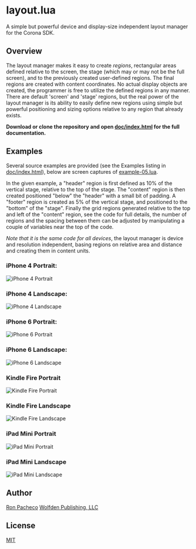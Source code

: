 # layout.lua

A simple but powerful device and display-size independent layout manager for the Corona SDK.

## Overview

The layout manager makes it easy to create *regions*, rectangular areas defined relative to the screen, the stage (which may or may not be the full screen), and to the previously created user-defined regions. The final regions are created with content coordinates. No actual display objects are created, the programmer is free to utilize the defined regions in any manner. There are default 'screen' and 'stage' regions, but the real power of the layout manager is its ability to easily define new regions using simple but powerful positioning and sizing options relative to any region that already exists.


**Download or clone the repository and open [doc/index.html](doc/index.html) for the full documentation.**

## Examples

Several source examples are provided (see the Examples listing in [doc/index.html](doc/index.html)), below are screen captures of [example-05.lua](doc/examples/example-05.lua.html).

In the given example, a "header" region is first defined as 10% of the vertical stage, relative to the top of the stage. The "content" region is then created positioned "below" the "header" with a small bit of padding. A "footer" region is created as 5% of the vertical stage, and positioned to the "bottom" of the "stage". Finally the grid regions generated relative to the top and left of the "content" region, see the code for full details, the number of regions and the spacing between them can be adjusted by manipulating a couple of variables near the top of the code.

_Note that it is the same code for all devices_, the layout manager is device and resolution independent, basing regions on relative area and distance and creating them in content units.

### iPhone 4 Portrait:
![iPhone 4 Portrait](examples/example-05-iphone4-po.jpg)

### iPhone 4 Landscape:
![iPhone 4 Landscape](examples/example-05-iphone4-la.jpg)

### iPhone 6 Portrait:
![iPhone 6 Portrait](examples/example-05-iphone6-po.jpg)

### iPhone 6 Landscape:
![iPhone 6 Landscape](examples/example-05-iphone6-la.jpg)

### Kindle Fire Portrait
![Kindle Fire Portrait](examples/example-05-kindle-fire-po.jpg)

### Kindle Fire Landscape
![Kindle Fire Landscape](examples/example-05-kindle-fire-la.jpg)

### iPad Mini Portrait
![iPad Mini Portrait](examples/example-05-ipad-mini-po.jpg)

### iPad Mini Landscape
![iPad Mini Landscape](examples/example-05-ipad-mini-la.jpg)

## Author

[Ron Pacheco](ron@wolfden.pub)
[Wolfden Publishing, LLC](http://www.wolfden.pub/)

## License

[MIT](https://github.com/wolfdenpublishing/layout/blob/master/LICENSE)
